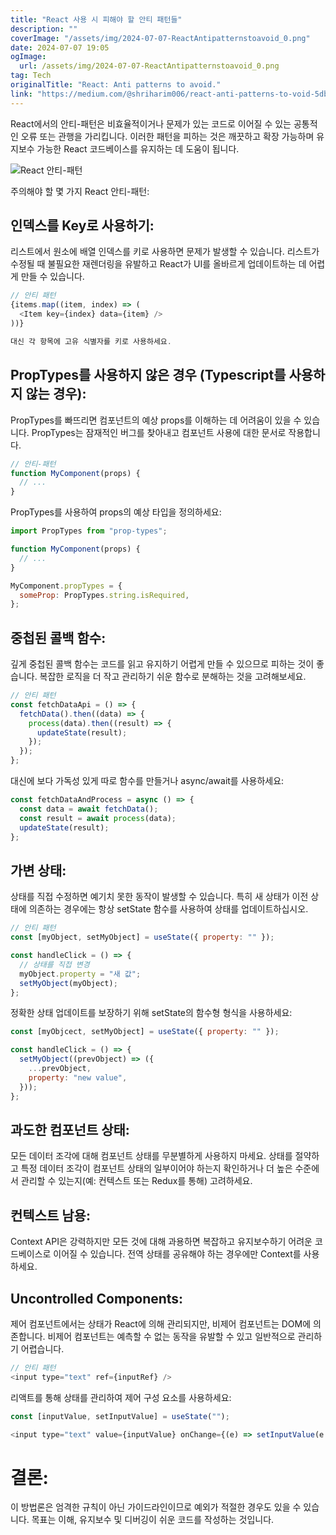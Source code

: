 ```yaml
---
title: "React 사용 시 피해야 할 안티 패턴들"
description: ""
coverImage: "/assets/img/2024-07-07-ReactAntipatternstoavoid_0.png"
date: 2024-07-07 19:05
ogImage:
  url: /assets/img/2024-07-07-ReactAntipatternstoavoid_0.png
tag: Tech
originalTitle: "React: Anti patterns to avoid."
link: "https://medium.com/@shriharim006/react-anti-patterns-to-void-5dbc930a714a"
---
```


React에서의 안티-패턴은 비효율적이거나 문제가 있는 코드로 이어질 수 있는 공통적인 오류 또는 관행을 가리킵니다. 이러한 패턴을 피하는 것은 깨끗하고 확장 가능하며 유지보수 가능한 React 코드베이스를 유지하는 데 도움이 됩니다.

![React 안티-패턴](/assets/img/2024-07-07-ReactAntipatternstoavoid_0.png)

주의해야 할 몇 가지 React 안티-패턴:

## 인덱스를 Key로 사용하기:

<div class="content-ad"></div>

리스트에서 원소에 배열 인덱스를 키로 사용하면 문제가 발생할 수 있습니다. 리스트가 수정될 때 불필요한 재렌더링을 유발하고 React가 UI를 올바르게 업데이트하는 데 어렵게 만들 수 있습니다.

```js
// 안티 패턴
{items.map((item, index) => (
  <Item key={index} data={item} />
))}

대신 각 항목에 고유 식별자를 키로 사용하세요.
```

## PropTypes를 사용하지 않은 경우 (Typescript를 사용하지 않는 경우):

PropTypes를 빠뜨리면 컴포넌트의 예상 props를 이해하는 데 어려움이 있을 수 있습니다. PropTypes는 잠재적인 버그를 찾아내고 컴포넌트 사용에 대한 문서로 작용합니다.

<div class="content-ad"></div>

```js
// 안티-패턴
function MyComponent(props) {
  // ...
}
```

PropTypes를 사용하여 props의 예상 타입을 정의하세요:

```js
import PropTypes from "prop-types";

function MyComponent(props) {
  // ...
}

MyComponent.propTypes = {
  someProp: PropTypes.string.isRequired,
};
```

## 중첩된 콜백 함수:

<div class="content-ad"></div>

깊게 중첩된 콜백 함수는 코드를 읽고 유지하기 어렵게 만들 수 있으므로 피하는 것이 좋습니다. 복잡한 로직을 더 작고 관리하기 쉬운 함수로 분해하는 것을 고려해보세요.

```js
// 안티 패턴
const fetchDataApi = () => {
  fetchData().then((data) => {
    process(data).then((result) => {
      updateState(result);
    });
  });
};
```

대신에 보다 가독성 있게 따로 함수를 만들거나 async/await를 사용하세요:

```js
const fetchDataAndProcess = async () => {
  const data = await fetchData();
  const result = await process(data);
  updateState(result);
};
```

<div class="content-ad"></div>

## 가변 상태:

상태를 직접 수정하면 예기치 못한 동작이 발생할 수 있습니다. 특히 새 상태가 이전 상태에 의존하는 경우에는 항상 setState 함수를 사용하여 상태를 업데이트하십시오.

```js
// 안티 패턴
const [myObject, setMyObject] = useState({ property: "" });

const handleClick = () => {
  // 상태를 직접 변경
  myObject.property = "새 값";
  setMyObject(myObject);
};
```

정확한 상태 업데이트를 보장하기 위해 setState의 함수형 형식을 사용하세요:

<div class="content-ad"></div>

```js
const [myObjcect, setMyObject] = useState({ property: "" });

const handleClick = () => {
  setMyObject((prevObject) => ({
    ...prevObject,
    property: "new value",
  }));
};
```

## 과도한 컴포넌트 상태:

모든 데이터 조각에 대해 컴포넌트 상태를 무분별하게 사용하지 마세요. 상태를 절약하고 특정 데이터 조각이 컴포넌트 상태의 일부이어야 하는지 확인하거나 더 높은 수준에서 관리할 수 있는지(예: 컨텍스트 또는 Redux를 통해) 고려하세요.

## 컨텍스트 남용:

<div class="content-ad"></div>

Context API은 강력하지만 모든 것에 대해 과용하면 복잡하고 유지보수하기 어려운 코드베이스로 이어질 수 있습니다. 전역 상태를 공유해야 하는 경우에만 Context를 사용하세요.

## Uncontrolled Components:

제어 컴포넌트에서는 상태가 React에 의해 관리되지만, 비제어 컴포넌트는 DOM에 의존합니다. 비제어 컴포넌트는 예측할 수 없는 동작을 유발할 수 있고 일반적으로 관리하기 어렵습니다.

```js
// 안티 패턴
<input type="text" ref={inputRef} />
```

<div class="content-ad"></div>

리액트를 통해 상태를 관리하여 제어 구성 요소를 사용하세요:

```js
const [inputValue, setInputValue] = useState("");

<input type="text" value={inputValue} onChange={(e) => setInputValue(e.target.value)} />;
```

# 결론:

이 방법론은 엄격한 규칙이 아닌 가이드라인이므로 예외가 적절한 경우도 있을 수 있습니다. 목표는 이해, 유지보수 및 디버깅이 쉬운 코드를 작성하는 것입니다.
